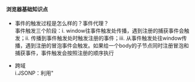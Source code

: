 #### 浏览器基础知识点

* 事件的触发过程是怎么样的？事件代理？  
  事件触发三个阶段：i. window往事件触发处传播，遇到注册的捕获事件会触发；ii. 传播到事件触发处时触发注册的事件；iii. 从事件触发处往window传播，遇到注册的冒泡事件会触发。如果给一个body的子节点同时注册冒泡和捕获事件，事件触发会按照注册的顺序执行

* 跨域  
  i.JSONP：利用"<script>"标签没有跨域限制的漏洞，通过"<script>"标签指向一个需要访问的地址并提供一个回调函数来接受函数。
  ii.CORS：服务端设置Access-Control-Allow-Origin就可以开启CORS, 这种方式发送的请求会出现简单请求和复杂请求两种情况。
  iii. PostMessage 这种方式通常用于获取嵌入页面中的第三方页面数据，一个页面发送消息，另一个页面判断来源并接受消息
  ```javascript
  // 发送消息端
  window.parent.postMessage('message', 'http://test.com')
  // 接收消息端
  var mc = new MessageChannel()
  mc.addEventListener('message', event => {
    var origin = event.origin || event.originalEvent.origin
    if (origin === 'http://test.com') {
      console.log('验证通过')
    }
  })
  ```

* 浏览器缓存机制  
* 浏览器渲染原理  

* 重绘和回流  
  - 重绘：当节点需要更改外观而不影响布局的  
  - 回流：布局或者几何属性需要改变，会触发回流操作
    - 页面初次渲染
    - 浏览器窗口大小改变
    - 元素尺寸、位置、内容发生变化
    - 元素字体大小变化
    - 添加或删除可见dom
    - 激活CSS伪类
  - 减少重绘和回流  
    - 使用transform代替style位置的改变
    - 使用visibility代替display: none
    - 不要使用table，一个小的改动也会造成整个table重新布局
    - 动画实现的速度选择，动画速度也快，回流次数越多，也可以使用requestAnimationFrame实现
    - css选择符从右往左匹配查找，避免节点层级过多
    - 将频繁重绘或者回流的节点设置为图层，图层能够阻止该节点的渲染行为影响别的节点

* 怎么加快渲染速度  
  DOMContentLoaded时间，提早这个时间就加快了渲染速度  
  i. 从文件大小考虑  
  ii. 从script标签使用上考虑
  iii. 从css, html的代码书写上考虑
  iv. 从需要下载的内容是否需要在首屏上使用来考虑
  
 
* 跨标签页通讯
  - 父页面window.open()和子页面postMessage
    - window.open('about: blank')和tab.location.href = '*'
  - 设置同域下共享的localStorage和监听window.onstorage
    - 重复写入相同的值无法触发
    - 受浏览器隐身模式等的限制
  - 设置共享cookie和不断轮询脏检查(setinterval)
  - 借助服务端或中间层实现


* 进程与线程区别？JS单线程带来的好处？  
  进程描述了CPU在运行指令及加载和保存上下文所需的时间，放在应用上来说就代表了一个程序。线程是进程中的更小单位，描述了执行一段指令所需的时间。JS是单线程运行的，可以节省内存，节省上下文切换时间，没有锁的问题的好处，

* 异步代码执行顺序？解释一下Event Loop?  
  事件循环是指：执行一个宏任务，然后执行清空微任务列表，循环再执行宏任务，再清微任务列表，不停循环
  - 微任务 microtask(jobs): promise / ajax / Object.observe / process.nextTick()
  - 宏任务 macrotask(task): setTimout / setInmediate / setInterval / script / IO / UI Rendering

* 从浏览器输入URL到页面渲染的整个过程  
  - DNS解析
  - TCP三次握手
  - 发送请求，分析URL，设置请求报文(头，主体)
  - 服务器返回请求文件(html)
  - 浏览器渲染
    - HTML parser --> DOM Tree
      - 标记化算法，进行元素状态标记
      - dom树构建
    - CSS parser --> Style Tree
      - 解析css样式，生成样式树
    - attachment --> Render Tree
      - 结合dom树与style树，生成渲染树
    - layout: 布局
    - GPU渲染

* V8垃圾回收机制
垃圾回收: 将内存中不再使用的数据进行清理，释放出内存空间。V8 将内存分成 新生代空间 和 老生代空间。
- 新生代空间: 用于存活较短的对象
  - 又分成两个空间: from 空间 与 to 空间
  - Scavenge GC算法: 当 from 空间被占满时，启动 GC 算法
    - 存活的对象从 from space 转移到 to space
    - 清空 from space
    - from space 与 to space 互换
    - 完成一次新生代GC
- 老生代空间: 用于存活时间较长的对象
  - 从 新生代空间 转移到 老生代空间 的条件
    - 经历过一次以上 Scavenge GC 的对象
    - 当 to space 体积超过25%
  - 标记清除算法: 标记存活的对象，未被标记的则被释放
    - 增量标记: 小模块标记，在代码执行间隙执，GC 会影响性能
    - 并发标记(最新技术): 不阻塞 js 执行
  - 压缩算法: 将内存中清除后导致的碎片化对象往内存堆的一端移动，解决 内存的碎片化

- 内存泄露
  - 意外的全局变量：无法被回收
  - 定时器： 未被正确的关闭
  - 事件监听： 未被正确的销毁
  - 闭包： 父级中变量无法释放
  - dom引用：dom元素被删除时，内存中的引用未被正确清空
  可用 chrome 中的 performance 进行内存标记，可视化查看内存的变化情况，找出异常点
